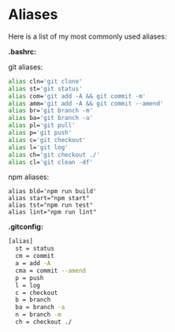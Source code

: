 # Aliases

Here is a list of my most commonly used aliases:

__.bashrc:__

git aliases:

```bash
alias cln='git clone'
alias st='git status'
alias com='git add -A && git commit -m'
alias amm='git add -A && git commit --amend'
alias br='git branch -m'
alias ba='git branch -a'
alias pl='git pull'
alias p='git push'
alias c='git checkout'
alias l='git log'
alias ch='git checkout ./'
alias cl='git clean -df'
```

npm aliases:
```
alias bld='npm run build'
alias start="npm start"
alias tst="npm run test"
alias lint="npm run lint"
```

__.gitconfig:__

```bash
[alias]
  st = status
  cm = commit
  a = add -A
  cma = commit --amend
  p = push
  l = log
  c = checkout
  b = branch
  ba = branch -a
  n = branch -m
  ch = checkout ./
```